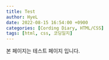 ```yaml
---
title: Test
author: HyeL
date: 2022-08-15 16:54:00 +0900
categories: [Cording Diary, HTML/CSS]
tags: [html, css, 코딩일지]
---
```


본 페이지는 테스트 페이지 입니다.